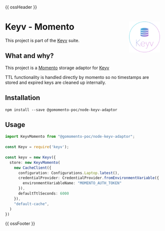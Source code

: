 
{{ ossHeader }}

<h1 id="keyv-null-img-align-right-src-logo-svg-alt-keyv-logo-title-keyv-logo-width-100-">Keyv - Momento <img align="right" src="./keyv-logo.svg" alt="Keyv logo" title="Keyv logo" width="100"></h1>
<p>This project is part of the <a href="https://www.npmjs.com/package/keyv">Keyv</a> suite.</p>

## What and why?

This project is a [Momento](https://gomomento.com) storage adaptor for [Keyv](https://github.com/jaredwray/keyv)

TTL functionality is handled directly by momento so no timestamps are stored and expired keys are cleaned up internally.

## Installation

```shell
npm install --save @gomomento-poc/node-keyv-adaptor
```

## Usage

```ts
import KeyvMomento from "@gomomento-poc/node-keyv-adaptor";

const Keyv = require('keyv');

const keyv = new Keyv({
  store: new KeyvMomento(
    new CacheClient({
      configuration: Configurations.Laptop.latest(),
      credentialProvider: CredentialProvider.fromEnvironmentVariable({
        environmentVariableName: "MOMENTO_AUTH_TOKEN"
      }),
      defaultTtlSeconds: 6000
    }),
    "default-cache",
  )
})
```

{{ ossFooter }}
